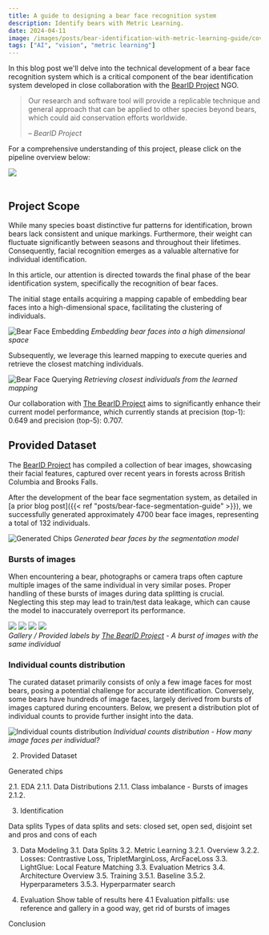 ```yaml
---
title: A guide to designing a bear face recognition system
description: Identify bears with Metric Learning.
date: 2024-04-11
image: /images/posts/bear-identification-with-metric-learning-guide/cover.png 
tags: ["AI", "vision", "metric learning"]
---
```


In this blog post we'll delve into the technical
development of a bear face recognition system which is a
critical component of the bear identification
system developed in close collaboration with the [BearID
Project](https://bearresearch.org/) NGO.

> Our research and software tool will provide a replicable technique and
> general approach that can be applied to other species beyond bears, which
> could aid conservation efforts worldwide.
>
> <cite>– BearID Project</cite>

For a comprehensive understanding of this project, please click on the pipeline
overview below:

<a href='{{< ref "/projects/bear_identification.md" >}}' title="Project Details">
  <img src="./images/pipeline.png" />
</a>
<br/>
<br/>

## Project Scope

While many species boast distinctive fur patterns for identification,
brown bears lack consistent and unique markings. Furthermore, their
weight can fluctuate significantly between seasons and throughout their
lifetimes. Consequently, facial recognition emerges as a valuable
alternative for individual identification.

In this article, our attention is directed towards the final phase of
the bear identification system, specifically the recognition of bear
faces.

The initial stage entails acquiring a mapping capable of embedding bear
faces into a high-dimensional space, facilitating the clustering of
individuals.

![Bear Face Embedding](./images/embed_overview.png)
*Embedding bear faces into a high dimensional space*

Subsequently, we leverage this learned mapping to execute queries and
retrieve the closest matching individuals.

![Bear Face Querying](./images/query_overview.png)
*Retrieving closest individuals from the learned mapping*

Our collaboration with [The BearID Project](https://bearresearch.org)
aims to significantly enhance their current model performance, which
currently stands at precision (top-1): 0.649 and precision (top-5): 0.707.

## Provided Dataset

The [BearID Project](https://bearresearch.org) has compiled a collection
of bear images, showcasing their facial features,
captured over recent years in forests across British Columbia and Brooks
Falls.

After the development of the bear face segmentation system, as detailed
in [a prior blog post]({{< ref
"posts/bear-face-segmentation-guide" >}}), we successfully
generated approximately 4700 bear face images,
representing a total of 132 individuals.

![Generated Chips](./images/chips.png)
*Generated bear faces by the segmentation model*

### Bursts of images

When encountering a bear, photographs or camera traps often capture
multiple images of the same individual in very similar poses. Proper
handling of these bursts of images during data splitting is crucial.
Neglecting this step may lead to train/test data leakage, which can
cause the model to inaccurately overreport its performance.

<div class="gallery-box">
  <div class="gallery">
    <img src="./images/eda/bursts/1.jpg" loading="lazy">
    <img src="./images/eda/bursts/2.jpg" loading="lazy">
    <img src="./images/eda/bursts/3.jpg" loading="lazy">
    <img src="./images/eda/bursts/4.jpg" loading="lazy">
  </div>
  <em>Gallery / Provided labels by <a href="https://bearrearch.org">The BearID Project</a> - A burst of images with the same individual</em>
</div>

### Individual counts distribution

The curated dataset primarily consists of only a few image faces for
most bears, posing a potential challenge for accurate identification.
Conversely, some bears have hundreds of image faces, largely derived
from bursts of images captured during encounters. Below, we present a
distribution plot of individual counts to provide further insight into
the data.

![Individual counts distribution](./images/eda/individual_counts_distribution.png)
*Individual counts distribution - How many image faces per individual?*

2. Provided Dataset

Generated chips

2.1. EDA
2.1.1. Data Distributions
2.1.1. Class imbalance - Bursts of images
2.1.2. 

3. Identification

Data splits Types of data splits and sets: closed set, open sed, disjoint set and pros and cons of each

3. Data Modeling
3.1. Data Splits
3.2. Metric Learning
3.2.1. Overview
3.2.2. Losses: Contrastive Loss, TripletMarginLoss, ArcFaceLoss
3.3. LightGlue: Local Feature Matching
3.3. Evaluation Metrics
3.4. Architecture Overview
3.5. Training
3.5.1. Baseline
3.5.2. Hyperparameters
3.5.3. Hyperparmater search

4. Evaluation
Show table of results here
4.1 Evaluation pitfalls: use reference and gallery in a good way, get rid of bursts of images

Conclusion
